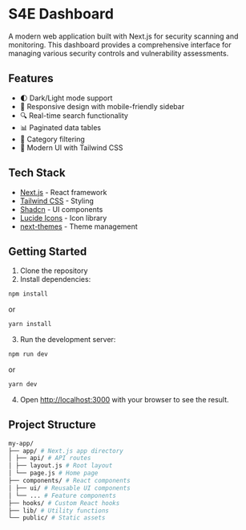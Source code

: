 # S4E Dashboard

A modern web application built with Next.js for security scanning and monitoring. This dashboard provides a comprehensive interface for managing various security controls and vulnerability assessments.

## Features

- 🌓 Dark/Light mode support
- 📱 Responsive design with mobile-friendly sidebar
- 🔍 Real-time search functionality
- 📊 Paginated data tables
- 🎯 Category filtering
- 🎨 Modern UI with Tailwind CSS

## Tech Stack

- [Next.js](https://nextjs.org/) - React framework
- [Tailwind CSS](https://tailwindcss.com/) - Styling
- [Shadcn](https://ui.shadcn.com/) - UI components
- [Lucide Icons](https://lucide.dev/) - Icon library
- [next-themes](https://github.com/pacocoursey/next-themes) - Theme management

## Getting Started

1. Clone the repository
2. Install dependencies:

```bash
npm install
```

or

```bash
yarn install
```

3. Run the development server:

```bash
npm run dev
```

or

```bash
yarn dev
```

4. Open [http://localhost:3000](http://localhost:3000) with your browser to see the result.

## Project Structure

```bash
my-app/
├── app/ # Next.js app directory
│ ├── api/ # API routes
│ ├── layout.js # Root layout
│ └── page.js # Home page
├── components/ # React components
│ ├── ui/ # Reusable UI components
│ └── ... # Feature components
├── hooks/ # Custom React hooks
├── lib/ # Utility functions
└── public/ # Static assets
```
